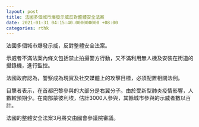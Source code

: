 ```yaml
---
layout: post
title: 法國多個城市爆發示威反對整體安全法案
date: 2021-01-31 04:15:40.000000000 +08:00
categories: rthk
---
```


法國多個城市爆發示威，反對整體安全法案。

示威者不滿法案內條文包括禁止拍攝警方行動，又不滿利用無人機及安裝在街道的攝錄機，進行監控。

法國政府認為，警察成為現實及社交媒體上的攻擊目標，必須配置相關法例。

目擊者表示，在首都巴黎參與的大部分是右翼分子。由於受新型肺炎疫情影響，人數較預期少。在南部蒙彼利埃，估計3000人參與，其餘城市參與的示威者數以百計。

法國的整體安全法案3月將交由國會參議院審議。
